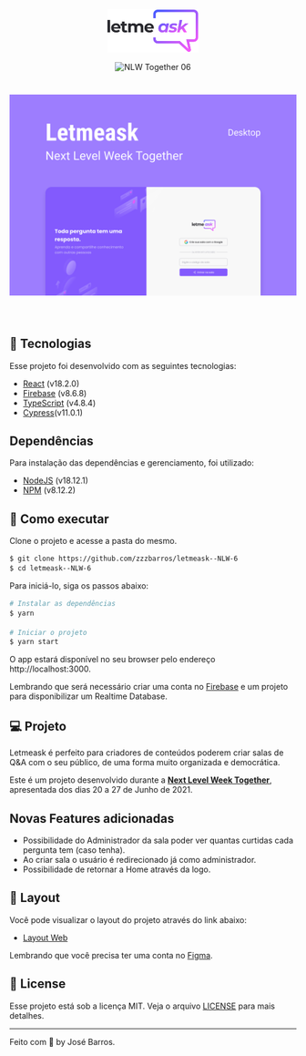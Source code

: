<p align="center">
  <img alt="Letmeask" src="./src/assets/images/logo.svg" width="160px">
</p>

<p align="center">
  <img src="https://img.shields.io/static/v1?label=NLW&message=06&color=8257E5&labelColor=000000" alt="NLW Together 06" />
</p>

<h1 align="center">
    <img alt="Letmeask" src="./src/assets/images/cover.svg" />
</h1>

<br>

## 🧪 Tecnologias

Esse projeto foi desenvolvido com as seguintes tecnologias:

- [React](https://reactjs.org) (v18.2.0)
- [Firebase](https://firebase.google.com/) (v8.6.8)
- [TypeScript](https://www.typescriptlang.org/) (v4.8.4)
- [Cypress](https://www.cypress.io/)(v11.0.1)

## Dependências

Para instalação das dependências e gerenciamento, foi utilizado:
- [NodeJS](https://nodejs.org/en/) (v18.12.1)
- [NPM](https://www.npmjs.com/) (v8.12.2)

## 🚀 Como executar

Clone o projeto e acesse a pasta do mesmo.

```bash
$ git clone https://github.com/zzzbarros/letmeask--NLW-6
$ cd letmeask--NLW-6
```

Para iniciá-lo, siga os passos abaixo:
```bash
# Instalar as dependências
$ yarn

# Iniciar o projeto
$ yarn start
```
O app estará disponível no seu browser pelo endereço http://localhost:3000.

Lembrando que será necessário criar uma conta no [Firebase](https://firebase.google.com/) e um projeto para disponibilizar um Realtime Database.

## 💻 Projeto

Letmeask é perfeito para criadores de conteúdos poderem criar salas de Q&A com o seu público, de uma forma muito organizada e democrática. 

Este é um projeto desenvolvido durante a **[Next Level Week Together](https://nextlevelweek.com/)**, apresentada dos dias 20 a 27 de Junho de 2021.

## Novas Features adicionadas

 - Possibilidade do Administrador da sala poder ver quantas curtidas cada pergunta tem (caso tenha).
 - Ao criar sala o usuário é redirecionado já como administrador.
 - Possibilidade de retornar a Home através da logo.


## 🔖 Layout

Você pode visualizar o layout do projeto através do link abaixo:

- [Layout Web](https://www.figma.com/file/u0BQK8rCf2KgzcukdRRCWh/Letmeask/duplicate) 

Lembrando que você precisa ter uma conta no [Figma](http://figma.com/).

## 📝 License

Esse projeto está sob a licença MIT. Veja o arquivo [LICENSE](LICENSE.md) para mais detalhes.

---

Feito com 💜 by José Barros.
